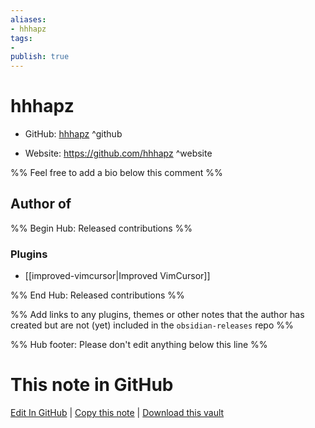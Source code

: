```yaml
---
aliases:
- hhhapz
tags:
- 
publish: true
---
```


# hhhapz

- GitHub: [hhhapz](https://github.com/hhhapz/) ^github
<!-- - Discord: `@` ^discord-->
- Website: <https://github.com/hhhapz> ^website
<!-- - [[Publish sites|Publish site]]: ^publish-->

%% Feel free to add a bio below this comment %%


## Author of

%% Begin Hub: Released contributions %%
### Plugins
- [[improved-vimcursor|Improved VimCursor]]

%% End Hub: Released contributions %%

%% Add links to any plugins, themes or other notes that the author has created but are not (yet) included in the `obsidian-releases` repo %%

<!--
### Unlisted plugins
-->

<!--
### Others

- 
-->

<!--
## Sponsor this author

- [[GitHub sponsors]]: [Sponsor @hhhapz on GitHub Sponsors](https://github.com/sponsors/hhhapz) ^github-sponsor
- [[Buy me a coffee]]: ^buy-me-a-coffee
- [[PayPal]]: ^paypal
- [[Patreon]]: ^patreon

-->

<!--
## Follow this author

- [[YouTube Channels|On YouTube]]: ^youtube
- Twitter: ^twitter
- ...
-->

%% Hub footer: Please don't edit anything below this line %%

# This note in GitHub

<span class="git-footer">[Edit In GitHub](https://github.dev/obsidian-community/obsidian-hub/blob/main/01%20-%20Community/People/hhhapz.md "git-hub-edit-note") | [Copy this note](https://raw.githubusercontent.com/obsidian-community/obsidian-hub/main/01%20-%20Community/People/hhhapz.md "git-hub-copy-note") | [Download this vault](https://github.com/obsidian-community/obsidian-hub/archive/refs/heads/main.zip "git-hub-download-vault") </span>
